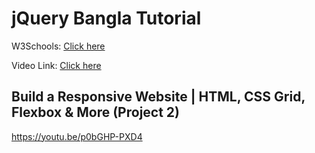 # jQuery Bangla Tutorial

W3Schools: [Click here](https://www.w3schools.com/jquery/jquery_ref_overview.asp)

Video Link: [Click here](https://www.youtube.com/playlist?list=PL0b6OzIxLPbzSyiC0PFaqeabe1aGhfrbW)

## Build a Responsive Website | HTML, CSS Grid, Flexbox & More (Project 2)
https://youtu.be/p0bGHP-PXD4
